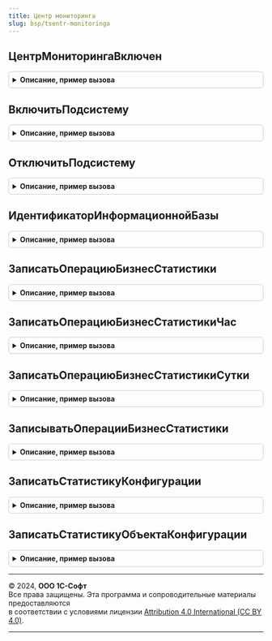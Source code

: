 ```yaml
---
title: Центр мониторинга
slug: bsp/tsentr-monitoringa
---
```



## ЦентрМониторингаВключен
<details style="margin: 1em 0; padding: 0.5em; border: 1px solid #ccc; border-radius: 6px;">

<summary style="font-weight: bold; cursor: pointer;">Описание, пример вызова</summary>

```bsl

// Проверяет состояние подсистемы.
// Возвращаемое значение:
//  Булево - Истина включен, Ложь выключен.
//
Функция ЦентрМониторингаВключен() Экспорт
```

Пример вызова
```bsl
Результат = ЦентрМониторинга.ЦентрМониторингаВключен() 
```
</details>

## ВключитьПодсистему
<details style="margin: 1em 0; padding: 0.5em; border: 1px solid #ccc; border-radius: 6px;">

<summary style="font-weight: bold; cursor: pointer;">Описание, пример вызова</summary>

```bsl

// Включает подсистему ЦентрМониторинга.
//
Процедура ВключитьПодсистему() Экспорт
```

Пример вызова
```bsl
ЦентрМониторинга.ВключитьПодсистему() 
```
</details>

## ОтключитьПодсистему
<details style="margin: 1em 0; padding: 0.5em; border: 1px solid #ccc; border-radius: 6px;">

<summary style="font-weight: bold; cursor: pointer;">Описание, пример вызова</summary>

```bsl

// Отключает подсистему ЦентрМониторинга.
//
Процедура ОтключитьПодсистему() Экспорт
```

Пример вызова
```bsl
ЦентрМониторинга.ОтключитьПодсистему() 
```
</details>

## ИдентификаторИнформационнойБазы
<details style="margin: 1em 0; padding: 0.5em; border: 1px solid #ccc; border-radius: 6px;">

<summary style="font-weight: bold; cursor: pointer;">Описание, пример вызова</summary>

```bsl

// Возвращает строковое представление идентификатора информационной базы в центре мониторинга.
// Возвращаемое значение:
//  Строка - уникальный идентификатор информационной базы в центре мониторинга.
//
Функция ИдентификаторИнформационнойБазы() Экспорт
```

Пример вызова
```bsl
Результат = ЦентрМониторинга.ИдентификаторИнформационнойБазы() 
```
</details>

## ЗаписатьОперациюБизнесСтатистики
<details style="margin: 1em 0; padding: 0.5em; border: 1px solid #ccc; border-radius: 6px;">

<summary style="font-weight: bold; cursor: pointer;">Описание, пример вызова</summary>

```bsl

// Записывает операцию бизнес статистики.
//
// Параметры:
//  ИмяОперации	- Строка	- имя операции статистики, в случае отсутствия создается новое.
//  Значение	- Число		- количественное значение операции статистики.
//  Комментарий	- Строка	- произвольный комментарий.
//  Разделитель	- Строка	- разделитель значений в ИмяОперации, если разделитель не точка.
//
Процедура ЗаписатьОперациюБизнесСтатистики(ИмяОперации, Значение, Комментарий = Неопределено, Разделитель = ".") Экспорт
```

Пример вызова
```bsl
ЦентрМониторинга.ЗаписатьОперациюБизнесСтатистики(ИмяОперации, Значение, Комментарий, Разделитель);
```
</details>

## ЗаписатьОперациюБизнесСтатистикиЧас
<details style="margin: 1em 0; padding: 0.5em; border: 1px solid #ccc; border-radius: 6px;">

<summary style="font-weight: bold; cursor: pointer;">Описание, пример вызова</summary>

```bsl

// Записывает уникальную операцию бизнес статистики в разрезе часа.
// При записи проверяет уникальность.
//
// Параметры:
//  ИмяОперации      - Строка - имя операции статистики, в случае отсутствия создается новое.
//  КлючУникальности - Строка - ключ для контроля уникальности записи, максимальная длина 100.
//  Значение         - Число  - количественное значение операции статистики.
//  Замещать         - Булево - определяет режим замещения существующей записи.
//                              Истина - перед записью существующая запись будет удалена.
//                              Ложь - если запись уже существует, новые данные игнорируются.
//                              Значение по умолчанию: Ложь.
//
Процедура ЗаписатьОперациюБизнесСтатистикиЧас(ИмяОперации, КлючУникальности, Значение, Замещать = Ложь) Экспорт
```

Пример вызова
```bsl
ЦентрМониторинга.ЗаписатьОперациюБизнесСтатистикиЧас(ИмяОперации, КлючУникальности, Значение, Замещать);
```
</details>

## ЗаписатьОперациюБизнесСтатистикиСутки
<details style="margin: 1em 0; padding: 0.5em; border: 1px solid #ccc; border-radius: 6px;">

<summary style="font-weight: bold; cursor: pointer;">Описание, пример вызова</summary>

```bsl

// Записывает уникальную операцию бизнес статистики в разрезе суток.
// При записи проверяет уникальность.
//
// Параметры:
//  ИмяОперации      - Строка - имя операции статистики, в случае отсутствия создается новое.
//  КлючУникальности - Строка - ключ для контроля уникальности записи, максимальная длина 100.
//  Значение         - Число  - количественное значение операции статистики.
//  Замещать         - Булево - определяет режим замещения существующей записи.
//                              Истина - перед записью существующая запись будет удалена.
//                              Ложь - если запись уже существует, новые данные игнорируются.
//                              Значение по умолчанию: Ложь.
//
Процедура ЗаписатьОперациюБизнесСтатистикиСутки(ИмяОперации, КлючУникальности, Значение, Замещать = Ложь) Экспорт
```

Пример вызова
```bsl
ЦентрМониторинга.ЗаписатьОперациюБизнесСтатистикиСутки(ИмяОперации, КлючУникальности, Значение, Замещать);
```
</details>

## ЗаписыватьОперацииБизнесСтатистики
<details style="margin: 1em 0; padding: 0.5em; border: 1px solid #ccc; border-radius: 6px;">

<summary style="font-weight: bold; cursor: pointer;">Описание, пример вызова</summary>

```bsl


// Возвращает состояние регистрации бизнес-статистики.
// Возвращаемое значение:
//  Булево - регистрировать бизнес статистику.
//
Функция ЗаписыватьОперацииБизнесСтатистики() Экспорт
```

Пример вызова
```bsl
Результат = ЦентрМониторинга.ЗаписыватьОперацииБизнесСтатистики() 
```
</details>

## ЗаписатьСтатистикуКонфигурации
<details style="margin: 1em 0; padding: 0.5em; border: 1px solid #ccc; border-radius: 6px;">

<summary style="font-weight: bold; cursor: pointer;">Описание, пример вызова</summary>

```bsl

// Записывает статистику по объектам конфигурации.
//
// Параметры:
//  СоответствиеИменМетаданных - Структура:
//   * Ключ		- Строка - 	имя объекта метаданных.
//   * Значение	- Строка - 	текст запроса выборки данных, обязательно должно
//							присутствовать поле Количество. Если Количество равно нулю,
//                          то запись не происходит.
//
Процедура ЗаписатьСтатистикуКонфигурации(СоответствиеИменМетаданных) Экспорт
```

Пример вызова
```bsl
ЦентрМониторинга.ЗаписатьСтатистикуКонфигурации(СоответствиеИменМетаданных) 
```
</details>

## ЗаписатьСтатистикуОбъектаКонфигурации
<details style="margin: 1em 0; padding: 0.5em; border: 1px solid #ccc; border-radius: 6px;">

<summary style="font-weight: bold; cursor: pointer;">Описание, пример вызова</summary>

```bsl

// Записывает статистику по объекту конфигурации.
//
// Параметры:
//  ИмяОбъекта -	Строка	- имя операции статистики, в случае отсутствия создается новое.
//  Значение - 		Число	- количественное значение операции статистики. Если значение
//                            равно нулю, то запись не происходит.
//
Процедура ЗаписатьСтатистикуОбъектаКонфигурации(ИмяОбъекта, Значение) Экспорт
```

Пример вызова
```bsl
ЦентрМониторинга.ЗаписатьСтатистикуОбъектаКонфигурации(ИмяОбъекта, Значение) 
```
</details>

---

© 2024, **ООО 1С-Софт**  
Все права защищены. Эта программа и сопроводительные материалы предоставляются  
в соответствии с условиями лицензии [Attribution 4.0 International (CC BY 4.0)](https://creativecommons.org/licenses/by/4.0/legalcode).

---
